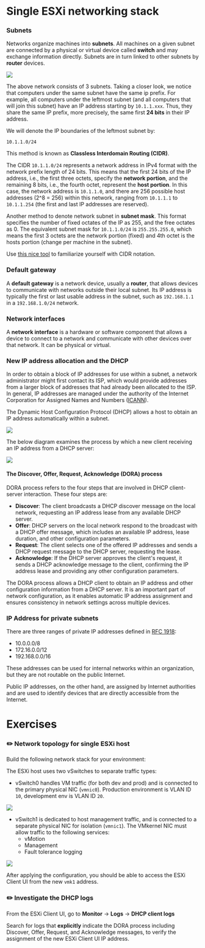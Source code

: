# Single ESXi networking stack 

### Subnets

Networks organize machines into **subnets**.
All machines on a given subnet are connected by a physical or virtual device called **switch** and may exchange information directly.
Subnets are in turn linked to other subnets by **router** devices.

![][networking_subnets]

The above network consists of 3 subnets. Taking a closer look, we notice that computers under the same subnet have the same ip prefix.
For example, all computers under the leftmost subnet (and all computers that will join this subnet) have an IP address starting by `10.1.1.xxx`. 
Thus, they share the same IP prefix, more precisely, the same first **24 bits** in their IP address.

We will denote the IP boundaries of the leftmost subnet by:

```text
10.1.1.0/24
```

This method is known as **Classless Interdomain Routing (CIDR)**.

The CIDR `10.1.1.0/24` represents a network address in IPv4 format with the network prefix length of 24 bits. This means that the first 24 bits of the IP address, i.e., the first three octets, specify the **network portion**, and the remaining 8 bits, i.e., the fourth octet, represent the **host portion**. 
In this case, the network address is `10.1.1.0`, and there are 256 possible host addresses (2^8 = 256) within this network, ranging from `10.1.1.1` to `10.1.1.254` (the first and last IP addresses are reserved).

Another method to denote network subnet in **subnet mask**.
This format specifies the number of fixed octates of the IP as 255, and the free octates as 0. The equivalent subnet mask for `10.1.1.0/24` is `255.255.255.0`,  which means the first 3 octets are the network portion (fixed) and 4th octet is the hosts portion (change per machine in the subnet).

Use [this nice tool](https://cidr.xyz/) to familiarize yourself with CIDR notation.

### Default gateway

A **default gateway** is a network device, usually a **router**, that allows devices to communicate with networks outside their local subnet.
Its IP address is typically the first or last usable address in the subnet, such as `192.168.1.1` in a `192.168.1.0/24` network.

### Network interfaces

A **network interface** is a hardware or software component that allows a device to connect to a network and communicate with other devices over that network.
It can be physical or virtual.

### New IP address allocation and the DHCP 

In order to obtain a block of IP addresses for use within a subnet, a network administrator might first contact its ISP,
which would provide addresses from a larger block of addresses that had already been allocated to the ISP. 
In general, IP addresses are managed under the authority of the Internet Corporation for Assigned Names and Numbers ([ICANN](https://www.icann.org/)).

The Dynamic Host Configuration Protocol (DHCP) allows a host to obtain an IP address automatically within a subnet.

![][networking_dhcp1]

The below diagram examines the process by which a new client receiving an IP address from a DHCP server:

![][networking_dhcp2]

#### The Discover, Offer, Request, Acknowledge (DORA) process

DORA process refers to the four steps that are involved in DHCP client-server interaction. These four steps are:

- **Discover**: The client broadcasts a DHCP discover message on the local network, requesting an IP address lease from any available DHCP server.
- **Offer**: DHCP servers on the local network respond to the broadcast with a DHCP offer message, which includes an available IP address, lease duration, and other configuration parameters.
- **Request**: The client selects one of the offered IP addresses and sends a DHCP request message to the DHCP server, requesting the lease.
- **Acknowledge**: If the DHCP server approves the client's request, it sends a DHCP acknowledge message to the client, confirming the IP address lease and providing any other configuration parameters.

The DORA process allows a DHCP client to obtain an IP address and other configuration information from a DHCP server. It is an important part of network configuration, as it enables automatic IP address assignment and ensures consistency in network settings across multiple devices.


### IP Address for private subnets

There are three ranges of private IP addresses defined in [RFC 1918](https://www.rfc-editor.org/rfc/rfc1918):

- 10.0.0.0/8
- 172.16.0.0/12
- 192.168.0.0/16

These addresses can be used for internal networks within an organization, but they are not routable on the public Internet.

Public IP addresses, on the other hand, are assigned by Internet authorities and are used to identify devices that are directly accessible from the Internet.

# Exercises 

### :pencil2: Network topology for single ESXi host

Build the following network stack for your environment:

The ESXi host uses two vSwitches to separate traffic types:

- vSwitch0 handles VM traffic (for both dev and prod) and is connected to the primary physical NIC (`vmnic0`).
  Production environment is VLAN ID `10`, development env is VLAN ID `20`.

![][esxi_network_ex1]

- vSwitch1 is dedicated to host management traffic, and is connected to a separate physical NIC for isolation (`vmnic1`).
  The VMkernel NIC must allow traffic to the following services: 
   - vMotion
   - Management
   - Fault tolerance logging

![][esxi_network_ex2]

After applying the configuration, you should be able to access the ESXi Client UI from the new `vmk1` address.

### :pencil2: Investigate the DHCP logs 

From the ESXi Client UI, go to **Monitor** -> **Logs** -> **DHCP client logs**

Search for logs that **explicitly** indicate the DORA process including Discover, Offer, Request, and Acknowledge messages, to verify the assignment of the new ESXi Client UI IP address.


[networking_subnets]: https://exit-zero-academy.github.io/DevOpsTheHardWayAssets/img/networking_subnets.png
[networking_route]: https://exit-zero-academy.github.io/DevOpsTheHardWayAssets/img/networking_route.png
[networking_dhcp1]: https://exit-zero-academy.github.io/DevOpsTheHardWayAssets/img/networking_dhcp1.png
[networking_dhcp2]: https://exit-zero-academy.github.io/DevOpsTheHardWayAssets/img/networking_dhcp2.png
[esxi_network_ex1]: https://exit-zero-academy.github.io/DevOpsTheHardWayAssets/img/esxi_network_ex1.png
[esxi_network_ex2]: https://exit-zero-academy.github.io/DevOpsTheHardWayAssets/img/esxi_network_ex2.png